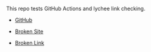 This repo tests GitHub Actions and lychee link checking.

- [GitHub](https://github.com/)
- [Broken Site](https://fakebrokenwebsite404example.com)

- [Broken Link](https://thiswebsitedoesnotexist123456789.com)
